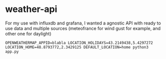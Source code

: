 # weather-api

For my use with influxdb and grafana, I wanted a agnostic API with ready to use data and multiple sources (meteofrance for wind gust for example, and other one for daylight)

`OPENWEATHERMAP_APPID=blabla LOCATION_HOLIDAYS=43.2149438,5.4297272 LOCATION_HOME=48.8793772,2.3429125 DEFAULT_LOCATION=home python3 app.py`
